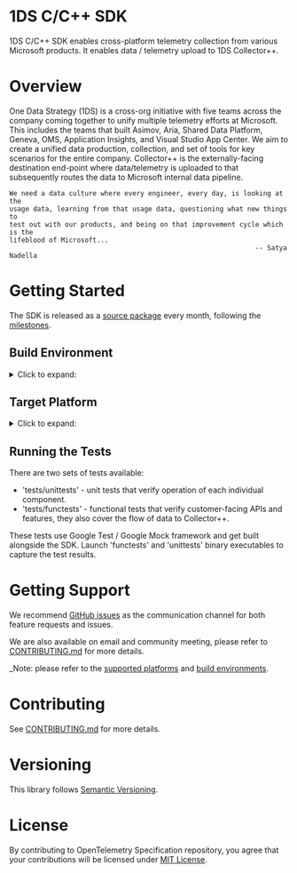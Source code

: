 # 1DS C/C++ SDK

1DS C/C++ SDK enables cross-platform telemetry collection from various
Microsoft products. It enables data / telemetry upload to 1DS Collector++.

# Overview

One Data Strategy (1DS) is a cross-org initiative with five teams across the
company coming together to unify multiple telemetry efforts at Microsoft. This
includes the teams that built Asimov, Aria, Shared Data Platform, Geneva, OMS,
Application Insights, and Visual Studio App Center. We aim to create a unified
data production, collection, and set of tools for key scenarios for the entire
company. Collector++ is the externally-facing destination end-point where
data/telemetry is uploaded to that subsequently routes the data to Microsoft
internal data pipeline.

```
We need a data culture where every engineer, every day, is looking at the
usage data, learning from that usage data, questioning what new things to
test out with our products, and being on that improvement cycle which is the
lifeblood of Microsoft...
                                                              -- Satya Nadella
```

# Getting Started

The SDK is released as a [source package](https://github.com/microsoft/cpp_client_telemetry/releases)
every month, following the [milestones](https://github.com/microsoft/cpp_client_telemetry/milestones).

## Build Environment
<details>
  <summary>Click to expand:</summary>
  
  | Operating System              | Compiler                         |
  | ----------------------------- | -------------------------------- |
  | Mac OS X 10.11.6              | Clang Xcode 8.3                  |
  | Mac OS X 10.12.6              | Clang Xcode 9.0, 9.1             |
  | Mac OS X 10.13.3              | Clang Xcode 9.2, 9.3, 10.0, 10.1 |
  | Raspbian GNU/Linux 8 (jessie) | GCC 4.9.2 (armv7l)               |
  | Ubuntu 14.04.* LTS            | GCC 4.8.*, 4.9.4                 |
  | Ubuntu 14.04.1 LTS            | GCC 5.x.x                        |
  | Ubuntu 16.04 LTS              | GCC 5.x.x (armv7l)               |
  | Windows Server 2016           | Visual Studio 2017               |
</details>

## Target Platform
<details>
  <summary>Click to expand:</summary>
  
  | Target Platform                | Supported          | Covered by CI      |
  | ------------------------------ | ------------------ | ------------------ |
  | Linux (x86, x64, arm, aarch64) | :white_check_mark: |                    |
  | Mac OS X 10.11+                | :white_check_mark: |                    |
  | Mac OS X (latest)              | :white_check_mark: | :white_check_mark: |
  | Ubuntu 14.04.x LTS             | :white_check_mark: | :white_check_mark: |
  | Ubuntu (latest)                | :white_check_mark: | :white_check_mark: |
  | Windows 7.1                    | :white_check_mark: |                    |
  | Windows 8.1                    | :white_check_mark: | :white_check_mark: |
  | Windows 10.x                   | :white_check_mark: |                    |
  | Windows Server 2012            | :white_check_mark: |                    |
  | Windows Server 2016            | :white_check_mark: | :white_check_mark: |
  
  * Supported - SDK is known to work well in production on these platforms.
  * Covered by CI - these platforms are tested as part of CI.
</details>

## Running the Tests

There are two sets of tests available:
* 'tests/unittests' - unit tests that verify operation of each individual
  component.
* 'tests/functests' - functional tests that verify customer-facing APIs and
  features, they also cover the flow of data to Collector++.

These tests use Google Test / Google Mock framework and get built alongside
the SDK. Launch 'functests' and 'unittests' binary executables to capture
the test results.

# Getting Support

We recommend [GitHub issues](https://github.com/microsoft/cpp_client_telemetry/issues)
as the communication channel for both feature requests and issues.

We are also available on email and community meeting, please refer to [CONTRIBUTING.md](CONTRIBUTING.md)
for more details.

_Note: please refer to the [supported platforms](#target-platform) and
[build environments](build-environment).

# Contributing

See [CONTRIBUTING.md](CONTRIBUTING.md) for more details.

# Versioning

This library follows [Semantic Versioning](http://semver.org/).

# License

By contributing to OpenTelemetry Specification repository, you agree that
your contributions will be licensed under [MIT License](LICENSE).
